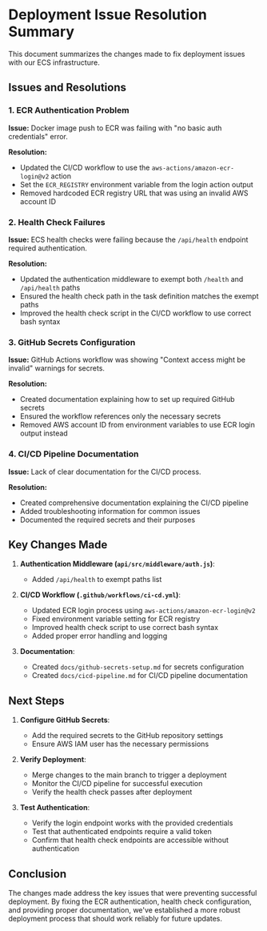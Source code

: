 # Deployment Issue Resolution Summary

This document summarizes the changes made to fix deployment issues with our ECS infrastructure.

## Issues and Resolutions

### 1. ECR Authentication Problem

**Issue:** Docker image push to ECR was failing with "no basic auth credentials" error.

**Resolution:**
- Updated the CI/CD workflow to use the `aws-actions/amazon-ecr-login@v2` action
- Set the `ECR_REGISTRY` environment variable from the login action output
- Removed hardcoded ECR registry URL that was using an invalid AWS account ID

### 2. Health Check Failures

**Issue:** ECS health checks were failing because the `/api/health` endpoint required authentication.

**Resolution:**
- Updated the authentication middleware to exempt both `/health` and `/api/health` paths
- Ensured the health check path in the task definition matches the exempt paths
- Improved the health check script in the CI/CD workflow to use correct bash syntax

### 3. GitHub Secrets Configuration

**Issue:** GitHub Actions workflow was showing "Context access might be invalid" warnings for secrets.

**Resolution:**
- Created documentation explaining how to set up required GitHub secrets
- Ensured the workflow references only the necessary secrets
- Removed AWS account ID from environment variables to use ECR login output instead

### 4. CI/CD Pipeline Documentation

**Issue:** Lack of clear documentation for the CI/CD process.

**Resolution:**
- Created comprehensive documentation explaining the CI/CD pipeline
- Added troubleshooting information for common issues
- Documented the required secrets and their purposes

## Key Changes Made

1. **Authentication Middleware (`api/src/middleware/auth.js`)**:
   - Added `/api/health` to exempt paths list

2. **CI/CD Workflow (`.github/workflows/ci-cd.yml`)**:
   - Updated ECR login process using `aws-actions/amazon-ecr-login@v2`
   - Fixed environment variable setting for ECR registry
   - Improved health check script to use correct bash syntax
   - Added proper error handling and logging

3. **Documentation**:
   - Created `docs/github-secrets-setup.md` for secrets configuration
   - Created `docs/cicd-pipeline.md` for CI/CD pipeline documentation

## Next Steps

1. **Configure GitHub Secrets**:
   - Add the required secrets to the GitHub repository settings
   - Ensure AWS IAM user has the necessary permissions

2. **Verify Deployment**:
   - Merge changes to the main branch to trigger a deployment
   - Monitor the CI/CD pipeline for successful execution
   - Verify the health check passes after deployment

3. **Test Authentication**:
   - Verify the login endpoint works with the provided credentials
   - Test that authenticated endpoints require a valid token
   - Confirm that health check endpoints are accessible without authentication

## Conclusion

The changes made address the key issues that were preventing successful deployment. By fixing the ECR authentication, health check configuration, and providing proper documentation, we've established a more robust deployment process that should work reliably for future updates.